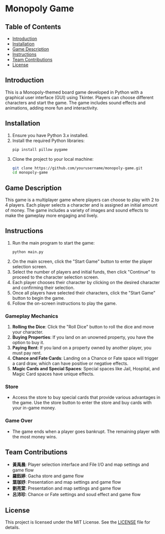 # Monopoly Game

## Table of Contents
- [Introduction](#introduction)
- [Installation](#installation)
- [Game Description](#game-description)
- [Instructions](#instructions)
- [Team Contributions](#team-contributions)
- [License](#license)

## Introduction
This is a Monopoly-themed board game developed in Python with a graphical user interface (GUI) using Tkinter. Players can choose different characters and start the game. The game includes sound effects and animations, adding more fun and interactivity.

## Installation
1. Ensure you have Python 3.x installed.
2. Install the required Python libraries:
    ```bash
    pip install pillow pygame
    ```
3. Clone the project to your local machine:
    ```bash
    git clone https://github.com/yourusername/monopoly-game.git
    cd monopoly-game
    ```

## Game Description
This game is a multiplayer game where players can choose to play with 2 to 4 players. Each player selects a character and is assigned an initial amount of money. The game includes a variety of images and sound effects to make the gameplay more engaging and lively.

## Instructions
1. Run the main program to start the game:
    ```bash
    python main.py
    ```
2. On the main screen, click the "Start Game" button to enter the player selection screen.
3. Select the number of players and initial funds, then click "Continue" to proceed to the character selection screen.
4. Each player chooses their character by clicking on the desired character and confirming their selection.
5. Once all players have selected their characters, click the "Start Game" button to begin the game.
6. Follow the on-screen instructions to play the game.

### Gameplay Mechanics
1. **Rolling the Dice**: Click the "Roll Dice" button to roll the dice and move your character.
2. **Buying Properties**: If you land on an unowned property, you have the option to buy it.
3. **Paying Rent**: If you land on a property owned by another player, you must pay rent.
4. **Chance and Fate Cards**: Landing on a Chance or Fate space will trigger a card draw, which can have positive or negative effects.
5. **Magic Cards and Special Spaces**: Special spaces like Jail, Hospital, and Magic Card spaces have unique effects.

### Store
- Access the store to buy special cards that provide various advantages in the game. Use the store button to enter the store and buy cards with your in-game money.

### Game Over
- The game ends when a player goes bankrupt. The remaining player with the most money wins.

## Team Contributions
- **黃禹晨**: Player selection interface and File I/O and map settings and game flow
- **羅鈺婷**: Gacha store and game flow 
- **葉珈妤**: Presentation and map settings and game flow
- **劉亮萱**: Presentation and map settings and game flow
- **呂沛珍**: Chance or Fate settings and soud effect and game flow

## License
This project is licensed under the MIT License. See the [LICENSE](LICENSE) file for details.
